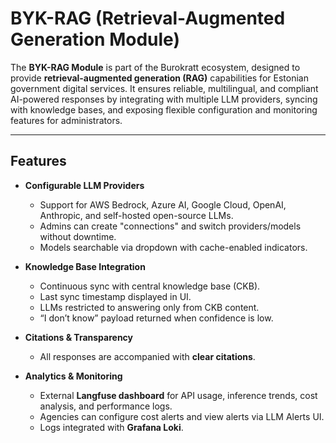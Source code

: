 # BYK-RAG (Retrieval-Augmented Generation Module)

The **BYK-RAG Module** is part of the Burokratt ecosystem, designed to provide **retrieval-augmented generation (RAG)** capabilities for Estonian government digital services. It ensures reliable, multilingual, and compliant AI-powered responses by integrating with multiple LLM providers, syncing with knowledge bases, and exposing flexible configuration and monitoring features for administrators.

---

## Features

- **Configurable LLM Providers**  
  - Support for AWS Bedrock, Azure AI, Google Cloud, OpenAI, Anthropic, and self-hosted open-source LLMs.  
  - Admins can create "connections" and switch providers/models without downtime.  
  - Models searchable via dropdown with cache-enabled indicators.

- **Knowledge Base Integration**  
  - Continuous sync with central knowledge base (CKB).  
  - Last sync timestamp displayed in UI.  
  - LLMs restricted to answering only from CKB content.  
  - “I don’t know” payload returned when confidence is low.  

- **Citations & Transparency**  
  - All responses are accompanied with **clear citations**.  

- **Analytics & Monitoring**  
  - External **Langfuse dashboard** for API usage, inference trends, cost analysis, and performance logs.  
  - Agencies can configure cost alerts and view alerts via LLM Alerts UI.  
  - Logs integrated with **Grafana Loki**.  

